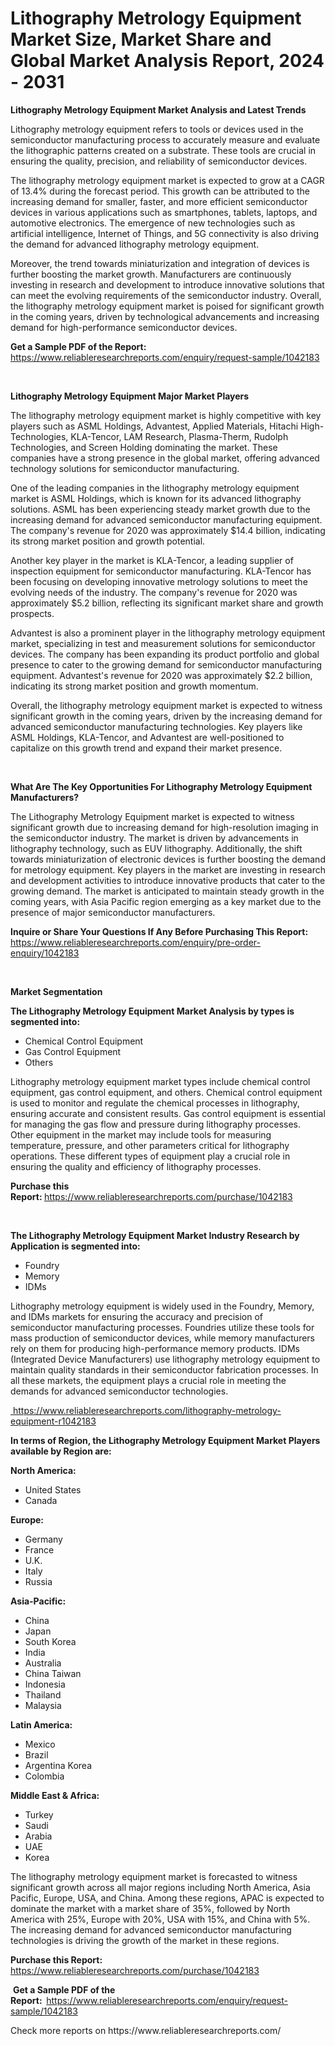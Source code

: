 <p><h1>Lithography Metrology Equipment Market Size, Market Share and Global Market Analysis Report, 2024 - 2031</h1></p><p><strong>Lithography Metrology Equipment Market Analysis and Latest Trends</strong></p>
<p><p>Lithography metrology equipment refers to tools or devices used in the semiconductor manufacturing process to accurately measure and evaluate the lithographic patterns created on a substrate. These tools are crucial in ensuring the quality, precision, and reliability of semiconductor devices. </p><p>The lithography metrology equipment market is expected to grow at a CAGR of 13.4% during the forecast period. This growth can be attributed to the increasing demand for smaller, faster, and more efficient semiconductor devices in various applications such as smartphones, tablets, laptops, and automotive electronics. The emergence of new technologies such as artificial intelligence, Internet of Things, and 5G connectivity is also driving the demand for advanced lithography metrology equipment.</p><p>Moreover, the trend towards miniaturization and integration of devices is further boosting the market growth. Manufacturers are continuously investing in research and development to introduce innovative solutions that can meet the evolving requirements of the semiconductor industry. Overall, the lithography metrology equipment market is poised for significant growth in the coming years, driven by technological advancements and increasing demand for high-performance semiconductor devices.</p></p>
<p><strong>Get a Sample PDF of the Report:&nbsp;</strong> <a href="https://www.reliableresearchreports.com/enquiry/request-sample/1042183">https://www.reliableresearchreports.com/enquiry/request-sample/1042183</a></p>
<p>&nbsp;</p>
<p><strong>Lithography Metrology Equipment Major Market Players</strong></p>
<p><p>The lithography metrology equipment market is highly competitive with key players such as ASML Holdings, Advantest, Applied Materials, Hitachi High-Technologies, KLA-Tencor, LAM Research, Plasma-Therm, Rudolph Technologies, and Screen Holding dominating the market. These companies have a strong presence in the global market, offering advanced technology solutions for semiconductor manufacturing.</p><p>One of the leading companies in the lithography metrology equipment market is ASML Holdings, which is known for its advanced lithography solutions. ASML has been experiencing steady market growth due to the increasing demand for advanced semiconductor manufacturing equipment. The company's revenue for 2020 was approximately $14.4 billion, indicating its strong market position and growth potential.</p><p>Another key player in the market is KLA-Tencor, a leading supplier of inspection equipment for semiconductor manufacturing. KLA-Tencor has been focusing on developing innovative metrology solutions to meet the evolving needs of the industry. The company's revenue for 2020 was approximately $5.2 billion, reflecting its significant market share and growth prospects.</p><p>Advantest is also a prominent player in the lithography metrology equipment market, specializing in test and measurement solutions for semiconductor devices. The company has been expanding its product portfolio and global presence to cater to the growing demand for semiconductor manufacturing equipment. Advantest's revenue for 2020 was approximately $2.2 billion, indicating its strong market position and growth momentum.</p><p>Overall, the lithography metrology equipment market is expected to witness significant growth in the coming years, driven by the increasing demand for advanced semiconductor manufacturing technologies. Key players like ASML Holdings, KLA-Tencor, and Advantest are well-positioned to capitalize on this growth trend and expand their market presence.</p></p>
<p>&nbsp;</p>
<p><strong>What Are The Key Opportunities For Lithography Metrology Equipment Manufacturers?</strong></p>
<p><p>The Lithography Metrology Equipment market is expected to witness significant growth due to increasing demand for high-resolution imaging in the semiconductor industry. The market is driven by advancements in lithography technology, such as EUV lithography. Additionally, the shift towards miniaturization of electronic devices is further boosting the demand for metrology equipment. Key players in the market are investing in research and development activities to introduce innovative products that cater to the growing demand. The market is anticipated to maintain steady growth in the coming years, with Asia Pacific region emerging as a key market due to the presence of major semiconductor manufacturers.</p></p>
<p><strong>Inquire or Share Your Questions If Any Before Purchasing This Report:</strong> <a href="https://www.reliableresearchreports.com/enquiry/pre-order-enquiry/1042183">https://www.reliableresearchreports.com/enquiry/pre-order-enquiry/1042183</a></p>
<p>&nbsp;</p>
<p><strong>Market Segmentation</strong></p>
<p><strong>The Lithography Metrology Equipment Market Analysis by types is segmented into:</strong></p>
<p><ul><li>Chemical Control Equipment</li><li>Gas Control Equipment</li><li>Others</li></ul></p>
<p><p>Lithography metrology equipment market types include chemical control equipment, gas control equipment, and others. Chemical control equipment is used to monitor and regulate the chemical processes in lithography, ensuring accurate and consistent results. Gas control equipment is essential for managing the gas flow and pressure during lithography processes. Other equipment in the market may include tools for measuring temperature, pressure, and other parameters critical for lithography operations. These different types of equipment play a crucial role in ensuring the quality and efficiency of lithography processes.</p></p>
<p><strong>Purchase this Report:&nbsp;</strong><a href="https://www.reliableresearchreports.com/purchase/1042183">https://www.reliableresearchreports.com/purchase/1042183</a></p>
<p>&nbsp;</p>
<p><strong>The Lithography Metrology Equipment Market Industry Research by Application is segmented into:</strong></p>
<p><ul><li>Foundry</li><li>Memory</li><li>IDMs</li></ul></p>
<p><p>Lithography metrology equipment is widely used in the Foundry, Memory, and IDMs markets for ensuring the accuracy and precision of semiconductor manufacturing processes. Foundries utilize these tools for mass production of semiconductor devices, while memory manufacturers rely on them for producing high-performance memory products. IDMs (Integrated Device Manufacturers) use lithography metrology equipment to maintain quality standards in their semiconductor fabrication processes. In all these markets, the equipment plays a crucial role in meeting the demands for advanced semiconductor technologies.</p></p>
<p><a href="https://www.reliableresearchreports.com/lithography-metrology-equipment-r1042183">&nbsp;https://www.reliableresearchreports.com/lithography-metrology-equipment-r1042183</a></p>
<p><strong>In terms of Region, the Lithography Metrology Equipment Market Players available by Region are:</strong></p>
<p>
    <p> <strong> North America: </strong>
        <ul>
            <li>United States</li>
            <li>Canada</li>
        </ul>
        </p> 
    <p> <strong> Europe: </strong>
        <ul>
            <li>Germany</li>
            <li>France</li>
            <li>U.K.</li>
            <li>Italy</li>
            <li>Russia</li>
        </ul>
        </p> 
    <p> <strong> Asia-Pacific: </strong>
        <ul>
            <li>China</li>
            <li>Japan</li>
            <li>South Korea</li>
            <li>India</li>
            <li>Australia</li>
            <li>China Taiwan</li>
            <li>Indonesia</li>
            <li>Thailand</li>
            <li>Malaysia</li>
        </ul>
        </p> 
    <p> <strong> Latin America: </strong>
        <ul>
            <li>Mexico</li>
            <li>Brazil</li>
            <li>Argentina Korea</li>
            <li>Colombia</li>
        </ul>
        </p> 
    <p> <strong> Middle East & Africa: </strong>
        <ul>
            <li>Turkey</li>
            <li>Saudi</li>
            <li>Arabia</li>
            <li>UAE</li>
            <li>Korea</li>
        </ul>
    </p>
    </p>
<p><p>The lithography metrology equipment market is forecasted to witness significant growth across all major regions including North America, Asia Pacific, Europe, USA, and China. Among these regions, APAC is expected to dominate the market with a market share of 35%, followed by North America with 25%, Europe with 20%, USA with 15%, and China with 5%. The increasing demand for advanced semiconductor manufacturing technologies is driving the growth of the market in these regions.</p></p>
<p><strong>Purchase this Report: </strong><a href="https://www.reliableresearchreports.com/purchase/1042183">https://www.reliableresearchreports.com/purchase/1042183</a></p>
<p>&nbsp;<strong>Get a Sample PDF of the Report:&nbsp;&nbsp;</strong><a href="https://www.reliableresearchreports.com/enquiry/request-sample/1042183">https://www.reliableresearchreports.com/enquiry/request-sample/1042183</a></p>
<p><strong></strong></p>
<p>Check more reports on https://www.reliableresearchreports.com/</p>